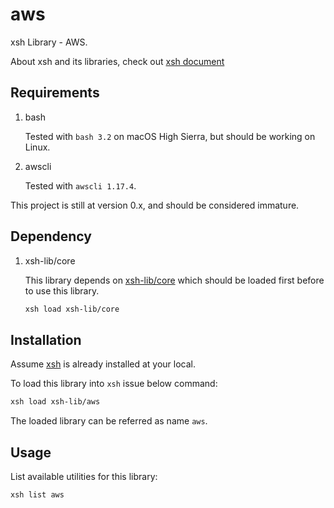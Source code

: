 # aws

xsh Library - AWS.

About xsh and its libraries, check out [xsh document](https://github.com/alexzhangs/xsh)

## Requirements

1. bash

    Tested with `bash 3.2` on macOS High Sierra, but should be working on Linux.

1. awscli

    Tested with `awscli 1.17.4`.

This project is still at version 0.x, and should be considered immature.

## Dependency

1. xsh-lib/core

    This library depends on [xsh-lib/core](https://github.com/xsh-lib/core) which should be loaded first before to use this library.

    ```bash
    xsh load xsh-lib/core
    ```

## Installation

Assume [xsh](https://github.com/alexzhangs/xsh) is already installed at your local.

To load this library into `xsh` issue below command:

```bash
xsh load xsh-lib/aws
```

The loaded library can be referred as name `aws`.

## Usage

List available utilities for this library:

```bash
xsh list aws
```
